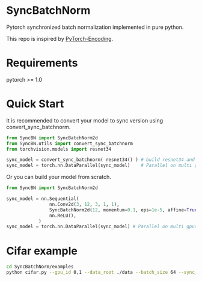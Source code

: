 # SyncBatchNorm

Pytorch synchronized batch normalization implemented in pure python.

This repo is inspired by [PyTorch-Encoding](https://github.com/zhanghang1989/PyTorch-Encoding).


# Requirements

pytorch >= 1.0

# Quick Start

It is recommended to convert your model to sync version using convert_sync_batchnorm. 

```python
from SyncBN import SyncBatchNorm2d
from SyncBN.utils import convert_sync_batchnorm
from torchvision.models import resnet34

sync_model = convert_sync_batchnorm( resnet34() ) # build resnet34 and replace bn with syncbn
sync_model = torch.nn.DataParallel(sync_model)    # Parallel on multi gpus
```

Or you can build your model from scratch.

```python
from SyncBN import SyncBatchNorm2d

sync_model = nn.Sequential(
                nn.Conv2d(3, 12, 3, 1, 1),
                SyncBatchNorm2d(12, momentum=0.1, eps=1e-5, affine=True),
                nn.ReLU(),
            )
sync_model = torch.nn.DataParallel(sync_model) # Parallel on multi gpus
```
# Cifar example

```bash
cd SyncBatchNorm/examples
python cifar.py --gpu_id 0,1 --data_root ./data --batch_size 64 --sync_bn
```

